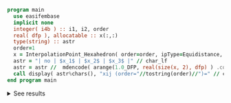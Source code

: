 ```fortran
program main
  use easifembase
  implicit none
  integer( i4b ) :: i1, i2, order
  real( dfp ), allocatable :: x(:,:)
  type(string) :: astr
  order=1
  x = InterpolationPoint_Hexahedron( order=order, ipType=Equidistance, layout="VEFC" )
  astr = "| no | $x_1$ | $x_2$ | $x_3$ |" // char_lf
  astr = astr //  mdencode( arange(1.0_DFP, real(size(x, 2), dfp) ) .colconcat. TRANSPOSE(x))
  call display( astr%chars(), "xij (order="//tostring(order)//")=" // char_lf // char_lf )
end program main
```

<details>
<summary>See results</summary>
<div>

xij (order=1)=

| no | $x_1$ | $x_2$ | $x_3$ |
| -- | ----- | ----- | ----- |
| 1  | -1    | -1    | -1    |
| 2  | 1     | -1    | -1    |
| 3  | 1     | 1     | -1    |
| 4  | -1    | 1     | -1    |
| 5  | -1    | -1    | 1     |
| 6  | 1     | -1    | 1     |
| 7  | 1     | 1     | 1     |
| 8  | -1    | 1     | 1     |

</div>
</details>
